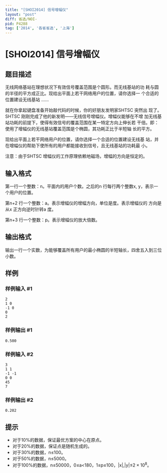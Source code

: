 ```yaml
---
title: "[SHOI2014] 信号增幅仪"
layout: "post"
diff: 省选/NOI-
pid: P4288
tag: ['2014', '各省省选', '上海']
---
```

# [SHOI2014] 信号增幅仪
## 题目描述

无线网络基站在理想状况下有效信号覆盖范围是个圆形。而无线基站的功
耗与圆的半径的平方成正比。现给出平面上若干网络用户的位置，请你选择一
个合适的位置建设无线基站 ……

就在你拿起键盘准备开始敲代码的时候，你的好朋友发明家SHTSC 突然出
现了。SHTSC 刚刚完成了他的新发明——无线信号增幅仪。增幅仪能够在不增
加无线基站功耗的前提下，使得有效信号的覆盖范围在某一特定方向上伸长若
干倍。即：使用了增幅仪的无线基站覆盖范围是个椭圆，其功耗正比于半短轴
长的平方。

现给出平面上若干网络用户的位置，请你选择一个合适的位置建设无线基
站，并在增幅仪的帮助下使所有的用户都能接收到信号，且无线基站的功耗最
小。

注意：由于SHTSC 增幅仪的工作原理依赖地磁场，增幅的方向是恒定的。
## 输入格式

第一行一个整数：n。平面内的用户个数。之后的n 行每行两个整数x, y，表示一个用户的位置。

第n+2 行一个整数：a。表示增幅仪的增幅方向，单位是度。表示增幅仪的
方向是从x 正方向逆时针转a 度。

第n+3 行一个整数：p。表示增幅仪的放大倍数。
## 输出格式

输出一行一个实数，为能够覆盖所有用户的最小椭圆的半短轴长，四舍五入到三位小数。
## 样例

### 样例输入 #1
```
2
1 0
-1 0
0
2
```
### 样例输出 #1
```
0.500
```
### 样例输入 #2
```
3
1 1
-1 -1
0 0
45
7
```
### 样例输出 #2
```
0.202
```
## 提示

- 对于10%的数据，保证最优方案的中心在原点。
- 对于20%的数据，保证点是随机生成的。
- 对于30%的数据，n≤100。
- 对于50%的数据，n≤5000。
- 对于100%的数据，n≤50000，0≤a<180，1≤p≤100，|x|,|y|≤$2×10^8$。
